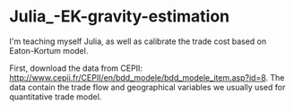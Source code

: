 # Julia_-EK-gravity-estimation

I'm teaching myself Julia, as well as calibrate the trade cost based on Eaton-Kortum model.

First, download the data from CEPII: http://www.cepii.fr/CEPII/en/bdd_modele/bdd_modele_item.asp?id=8. The data contain the trade flow and geographical variables we usually used for quantitative trade model.

